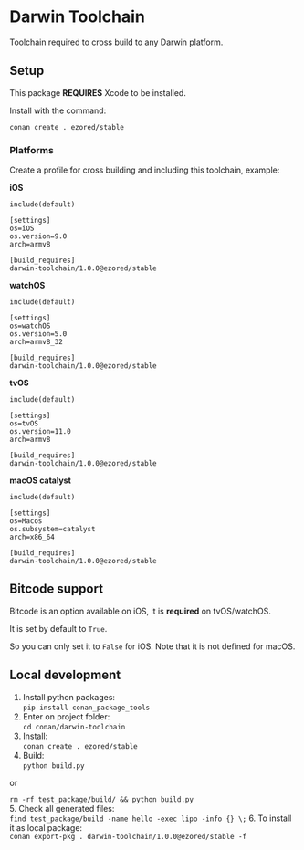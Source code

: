 
# Darwin Toolchain

Toolchain required to cross build to any Darwin platform.

## Setup

This package **REQUIRES** Xcode to be installed.

Install with the command:

```
conan create . ezored/stable
```

### Platforms

Create a profile for cross building and including this toolchain, example:

**iOS**

```
include(default)

[settings]
os=iOS
os.version=9.0
arch=armv8

[build_requires]
darwin-toolchain/1.0.0@ezored/stable
```

**watchOS**


```
include(default)

[settings]
os=watchOS
os.version=5.0
arch=armv8_32

[build_requires]
darwin-toolchain/1.0.0@ezored/stable
```

**tvOS**

```
include(default)

[settings]
os=tvOS
os.version=11.0
arch=armv8

[build_requires]
darwin-toolchain/1.0.0@ezored/stable
```

**macOS catalyst**

```
include(default)

[settings]
os=Macos
os.subsystem=catalyst
arch=x86_64

[build_requires]
darwin-toolchain/1.0.0@ezored/stable
```

## Bitcode support

Bitcode is an option available on iOS, it is **required** on tvOS/watchOS.

It is set by default to `True`.

So you can only set it to `False` for iOS. Note that it is not defined for macOS.

## Local development

1. Install python packages:  
```pip install conan_package_tools```
2. Enter on project folder:  
```cd conan/darwin-toolchain```
3. Install:  
```conan create . ezored/stable```
4. Build:  
```python build.py```  

or

```rm -rf test_package/build/ && python build.py```  
5. Check all generated files:  
```find test_package/build -name hello -exec lipo -info {} \;```
6. To install it as local package:  
```conan export-pkg . darwin-toolchain/1.0.0@ezored/stable -f```
